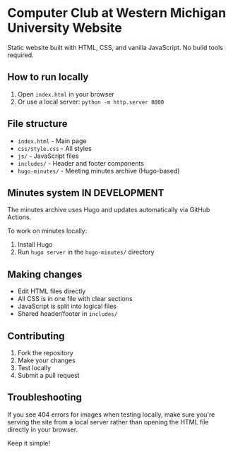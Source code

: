 # Computer Club at Western Michigan University Website

Static website built with HTML, CSS, and vanilla JavaScript. No build tools required.

## How to run locally

1. Open `index.html` in your browser
2. Or use a local server: `python -m http.server 8000`

## File structure

- `index.html` - Main page
- `css/style.css` - All styles
- `js/` - JavaScript files
- `includes/` - Header and footer components
- `hugo-minutes/` - Meeting minutes archive (Hugo-based)

## Minutes system IN DEVELOPMENT

The minutes archive uses Hugo and updates automatically via GitHub Actions.

To work on minutes locally:
1. Install Hugo
2. Run `hugo server` in the `hugo-minutes/` directory

## Making changes

- Edit HTML files directly
- All CSS is in one file with clear sections
- JavaScript is split into logical files
- Shared header/footer in `includes/`

## Contributing

1. Fork the repository
2. Make your changes
3. Test locally
4. Submit a pull request

## Troubleshooting

If you see 404 errors for images when testing locally, make sure you're serving the site from a local server rather than opening the HTML file directly in your browser.

Keep it simple!
